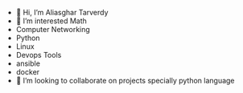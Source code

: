 - 👋 Hi, I’m Aliasghar Tarverdy
- 👀 I’m interested Math
- Computer Networking
- Python
- Linux
- Devops Tools
- ansible
- docker
- 💞️ I’m looking to collaborate on projects specially python language
